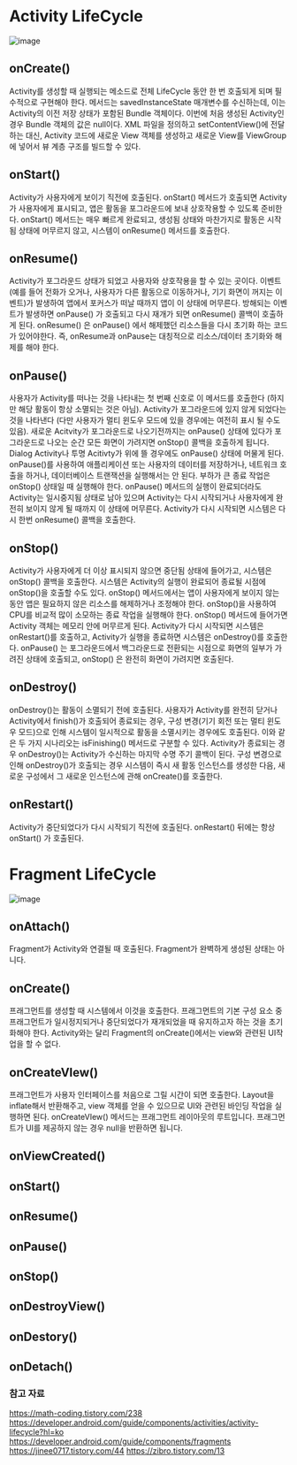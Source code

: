 # Activity LifeCycle
![image](https://user-images.githubusercontent.com/50148363/192918805-48e158df-98f5-4dee-9d19-fef0f8b3d838.png)
## onCreate()
Activity를 생성할 때 실행되는 메소드로 전체 LifeCycle 동안 한 번 호출되게 되며 필수적으로 구현해야 한다. 메서드는 savedInstanceState 매개변수를 수신하는데, 이는 Activity의 이전 저장 상태가 포함된 Bundle 객체이다. 이번에 처음 생성된 Activity인 경우 Bundle 객체의 값은 null이다. XML 파일을 정의하고 setContentView()에 전달하는 대신, Activity 코드에 새로운 View 객체를 생성하고 새로운 View를 ViewGroup에 넣어서 뷰 계층 구조를 빌드할 수 있다.

## onStart()	
Activity가 사용자에게 보이기 직전에 호출된다. onStart() 메서드가 호출되면 Activity가 사용자에게 표시되고, 앱은 활동을 포그라운드에 보내 상호작용할 수 있도록 준비한다. onStart() 메서드는 매우 빠르게 완료되고, 생성됨 상태와 마찬가지로 활동은 시작됨 상태에 머무르지 않고, 시스템이 onResume() 메서드를 호출한다. 

## onResume()	
Activity가 포그라운드 상태가 되었고 사용자와 상호작용을 할 수 있는 곳이다. 이벤트(예를 들어 전화가 오거나, 사용자가 다른 활동으로 이동하거나, 기기 화면이 꺼지는 이벤트)가 발생하여 앱에서 포커스가 떠날 때까지 앱이 이 상태에 머무른다. 방해되는 이벤트가 발생하면 onPause() 가 호출되고 다시 재개가 되면 onResume() 콜백이 호출하게 된다. onResume() 은 onPause() 에서 해제했던 리소스들을 다시 초기화 하는 코드가 있어야한다. 즉, onResume과 onPause는 대칭적으로 리소스/데이터 초기화와 해제를 해야 한다.

## onPause()	
사용자가 Activity를 떠나는 것을 나타내는 첫 번째 신호로 이 메서드를 호출한다 (하지만 해당 활동이 항상 소멸되는 것은 아님). Activity가 포그라운드에 있지 않게 되었다는 것을 나타낸다 (다만 사용자가 멀티 윈도우 모드에 있을 경우에는 여전히 표시 될 수도 있음). 새로운 Acitvity가 포그라운드로 나오기전까지는 onPause() 상태에 있다가 포그라운드로 나오는 순간 모든 화면이 가려지면 onStop() 콜백을 호출하게 됩니다. Dialog Activity나 투명 Acitivty가 위에 뜰 경우에도 onPause() 상태에 머물게 된다. onPause()를 사용하여 애플리케이션 또는 사용자의 데이터를 저장하거나, 네트워크 호출을 하거나, 데이터베이스 트랜잭션을 실행해서는 안 된다. 부하가 큰 종료 작업은 onStop() 상태일 때 실행해야 한다. onPause() 메서드의 실행이 완료되더라도 Activity는 일시중지됨 상태로 남아 있으며 Activity는 다시 시작되거나 사용자에게 완전히 보이지 않게 될 때까지 이 상태에 머무른다. Activity가 다시 시작되면 시스템은 다시 한번 onResume() 콜백을 호출한다. 

## onStop()
Activity가 사용자에게 더 이상 표시되지 않으면 중단됨 상태에 들어가고, 시스템은 onStop() 콜백을 호출한다. 시스템은 Activity의 실행이 완료되어 종료될 시점에 onStop()을 호출할 수도 있다. onStop() 메서드에서는 앱이 사용자에게 보이지 않는 동안 앱은 필요하지 않은 리소스를 해제하거나 조정해야 한다. onStop()을 사용하여 CPU를 비교적 많이 소모하는 종료 작업을 실행해야 한다. onStop() 메서드에 들어가면 Activity 객체는 메모리 안에 머무르게 된다. Activity가 다시 시작되면 시스템은 onRestart()를 호출하고, Activity가 실행을 종료하면 시스템은 onDestroy()를 호출한다. onPause() 는 포그라운드에서 백그라운드로 전환되는 시점으로 화면의 일부가 가려진 상태에 호출되고, onStop() 은 완전히 화면이 가려지면 호출된다.

## onDestroy()	
onDestroy()는 활동이 소멸되기 전에 호출된다. 사용자가 Activity를 완전히 닫거나 Activity에서 finish()가 호출되어 종료되는 경우, 구성 변경(기기 회전 또는 멀티 윈도우 모드)으로 인해 시스템이 일시적으로 활동을 소멸시키는 경우에도 호출된다. 이와 같은 두 가지 시나리오는 isFinishing() 메서드로 구분할 수 있다. Activity가 종료되는 경우 onDestroy()는 Activity가 수신하는 마지막 수명 주기 콜백이 된다. 구성 변경으로 인해 onDestroy()가 호출되는 경우 시스템이 즉시 새 활동 인스턴스를 생성한 다음, 새로운 구성에서 그 새로운 인스턴스에 관해 onCreate()를 호출한다.

## onRestart()	
Activity가 중단되었다가 다시 시작되기 직전에 호출된다. onRestart() 뒤에는 항상 onStart() 가 호출된다.

# Fragment LifeCycle
![image](https://user-images.githubusercontent.com/50148363/193223786-ccd6c1c9-1602-4471-a65a-7db41bc63848.png)
## onAttach()
Fragment가 Activity와 연결될 때 호출된다. Fragment가 완벽하게 생성된 상태는 아니다.
## onCreate()
프래그먼트를 생성할 때 시스템에서 이것을 호출한다. 프래그먼트의 기본 구성 요소 중 프래그먼트가 일시정지되거나 중단되었다가 재개되었을 때 유지하고자 하는 것을 초기화해야 한다. Activity와는 달리 Fragment의 onCreate()에서는 view와 관련된 UI작업을 할 수 없다.

## onCreateVIew()
프래그먼트가 사용자 인터페이스를 처음으로 그릴 시간이 되면 호출한다. Layout을 inflate해서 반환해주고, view 객체를 얻을 수 있으므로 UI와 관련된 바인딩 작업을 실행하면 된다. onCreateVIew() 메서드는 프래그먼트 레이아웃의 루트입니다. 프래그먼트가 UI를 제공하지 않는 경우 null을 반환하면 됩니다.
 
## onViewCreated()

## onStart()

## onResume()

## onPause()

## onStop()

## onDestroyView()

## onDestory()

## onDetach() 


### 참고 자료
https://math-coding.tistory.com/238   
https://developer.android.com/guide/components/activities/activity-lifecycle?hl=ko      
https://developer.android.com/guide/components/fragments
https://jinee0717.tistory.com/44
https://zibro.tistory.com/13

